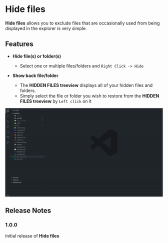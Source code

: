 # Hide files

**Hide files** allows you to exclude files that are occasionally used from being displayed in the explorer is very simple.

## Features

- **Hide file(s) or folder(s)**

  - Select one or multiple files/folders and `Right Click -> Hide`

- **Show back file/folder**
  - The **HIDDEN FILES treeview** displays all of your hidden files and folders.
  - Simply select the file or folder you wish to restore from the **HIDDEN FILES treeview** by `Left click` on it

![image](./resources/demo.gif)

## Release Notes

### 1.0.0

Initial release of **Hide files**
